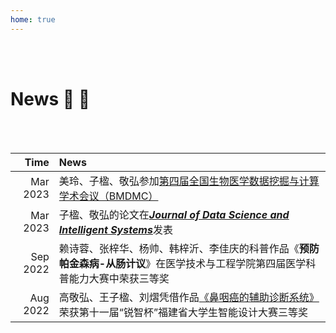 ```yaml
---
home: true
---
```

<br><br>
# News :tada: :100:
<br><br>

| Time | News  |
|-----:|:---------|
| Mar 2023  |美玲、子楹、敬弘参加[第四届全国生物医学数据挖掘与计算学术会议（BMDMC）](https://mp.weixin.qq.com/s/FocrM62WM4Em83s4pr6F0g)|
| Mar 2023  |子楹、敬弘的论文在[***Journal of Data Science and Intelligent Systems***](https://doi.org/10.47852/bonviewJDSIS3202744)发表|
| Sep 2022   |赖诗蓉、张梓华、杨帅、韩梓沂、李佳庆的科普作品《**预防帕金森病-从肠计议**》在医学技术与工程学院第四届医学科普能力大赛中荣获三等奖|
| Aug 2022   |高敬弘、王子楹、刘熠凭借作品[《鼻咽癌的辅助诊断系统》](https://mp.weixin.qq.com/s/BTsjq3a1YjFcrhw84WjpvQ)荣获第十一届“锐智杯”福建省大学生智能设计大赛三等奖| 
